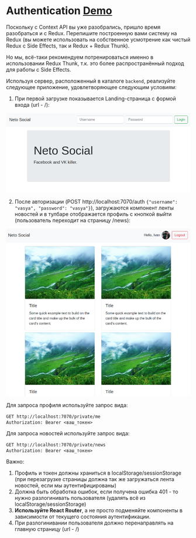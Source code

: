 Authentication [Demo](https://auth-redux-thunk.netlify.app/)
===
Поскольку с Context API вы уже разобрались, пришло время разобраться и с Redux. Перепишите построенную вами систему на Redux (вы можете использовать на собственное усмотрение как чистый Redux с Side Effects, так и Redux + Redux Thunk).

Но мы, всё-таки рекомендуем потренироваться именно в использовании Redux Thunk, т.к. это более распространённый подход для работы с Side Effects.

Используя сервер, расположенный в каталоге `backend`, реализуйте следующее приложение, удовлетворяющее следующим условиям:

1. При первой загрузке показывается Landing-страница с формой входа (url - /):

![](src/assets/unauthenticated.png)

2. После авторизации (POST http://localhost:7070/auth `{"username": "vasya", "password": "vasya"}`), загружаются компонент ленты новостей и в тулбаре отображается профиль с кнопкой выйти (пользователь переходит на страницу /news):

![](src/assets/authenticated.png)

Для запроса профиля используйте запрос вида:
```
GET http://localhost:7070/private/me
Authorization: Bearer <ваш_токен>
```

Для запроса новостей используйте запрос вида:
```
GET http://localhost:7070/private/news
Authorization: Bearer <ваш_токен>
```

Важно:
1. Профиль и токен должны храниться в localStorage/sessionStorage (при перезагрузке страницы должна так же загружаться лента новостей, если мы аутентифицированы)
1. Должна быть обработка ошибок, если получена ошибка 401 - то нужно разлогинивать пользователя (удалять всё из localStorage/sessionStorage)
1. **Используйте React Router**, а не просто подменяйте компоненты в зависимости от текущего состояния аутентификации.
1. При разлогинивании пользователя должно перенаправлять на главную страницу (url - /)
